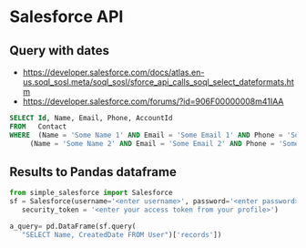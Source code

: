 # Salesforce API

## Query with dates
* https://developer.salesforce.com/docs/atlas.en-us.soql_sosl.meta/soql_sosl/sforce_api_calls_soql_select_dateformats.htm
* https://developer.salesforce.com/forums/?id=906F00000008m41IAA

```SQL
SELECT Id, Name, Email, Phone, AccountId
FROM   Contact
WHERE  (Name = 'Some Name 1' AND Email = 'Some Email 1' AND Phone = 'Some Phone 1' AND AccountId = 'Some AccountId 1') OR
     (Name = 'Some Name 2' AND Email = 'Some Email 2' AND Phone = 'Some Phone 2' AND AccountId = 'Some AccountId 2')
```


## Results to Pandas dataframe

```python
from simple_salesforce import Salesforce
sf = Salesforce(username='<enter username>', password='<enter password>', 
   security_token = '<enter your access token from your profile>')

a_query= pd.DataFrame(sf.query(
   "SELECT Name, CreatedDate FROM User")['records'])
```


